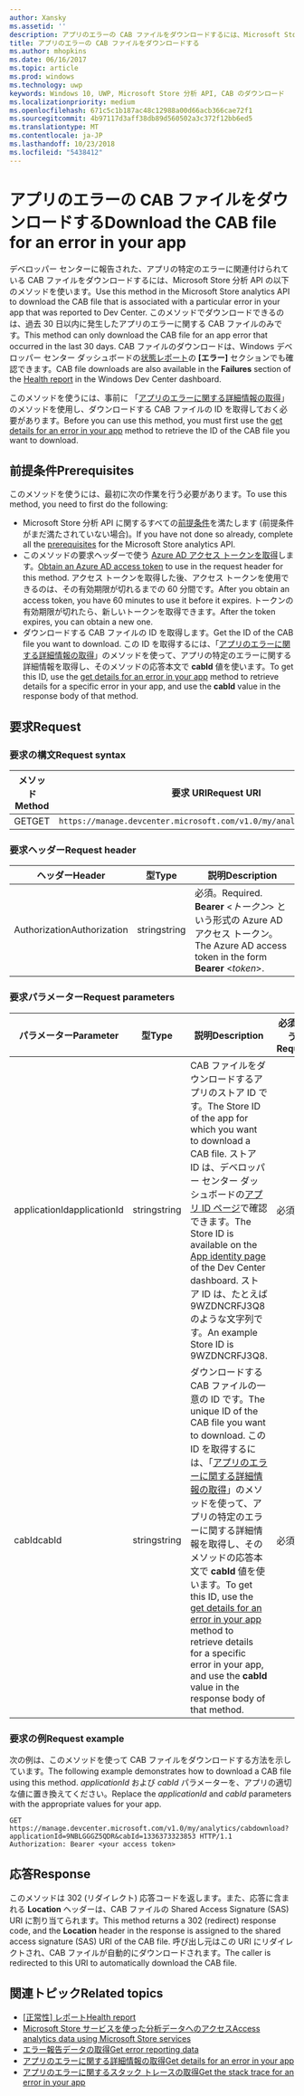 ```yaml
---
author: Xansky
ms.assetid: ''
description: アプリのエラーの CAB ファイルをダウンロードするには、Microsoft Store 分析 API の以下のメソッドを使います。
title: アプリのエラーの CAB ファイルをダウンロードする
ms.author: mhopkins
ms.date: 06/16/2017
ms.topic: article
ms.prod: windows
ms.technology: uwp
keywords: Windows 10, UWP, Microsoft Store 分析 API, CAB のダウンロード
ms.localizationpriority: medium
ms.openlocfilehash: 671c5c1b187ac48c12988a00d66acb366cae72f1
ms.sourcegitcommit: 4b97117d3aff38db89d560502a3c372f12bb6ed5
ms.translationtype: MT
ms.contentlocale: ja-JP
ms.lasthandoff: 10/23/2018
ms.locfileid: "5438412"
---
```

# <a name="download-the-cab-file-for-an-error-in-your-app"></a><span data-ttu-id="465a1-104">アプリのエラーの CAB ファイルをダウンロードする</span><span class="sxs-lookup"><span data-stu-id="465a1-104">Download the CAB file for an error in your app</span></span>

<span data-ttu-id="465a1-105">デベロッパー センターに報告された、アプリの特定のエラーに関連付けられている CAB ファイルをダウンロードするには、Microsoft Store 分析 API の以下のメソッドを使います。</span><span class="sxs-lookup"><span data-stu-id="465a1-105">Use this method in the Microsoft Store analytics API to download the CAB file that is associated with a particular error in your app that was reported to Dev Center.</span></span> <span data-ttu-id="465a1-106">このメソッドでダウンロードできるのは、過去 30 日以内に発生したアプリのエラーに関する CAB ファイルのみです。</span><span class="sxs-lookup"><span data-stu-id="465a1-106">This method can only download the CAB file for an app error that occurred in the last 30 days.</span></span> <span data-ttu-id="465a1-107">CAB ファイルのダウンロードは、Windows デベロッパー センター ダッシュボードの[状態レポート](../publish/health-report.md)の **[エラー]** セクションでも確認できます。</span><span class="sxs-lookup"><span data-stu-id="465a1-107">CAB file downloads are also available in the **Failures** section of the [Health report](../publish/health-report.md) in the Windows Dev Center dashboard.</span></span>

<span data-ttu-id="465a1-108">このメソッドを使うには、事前に 「[アプリのエラーに関する詳細情報の取得](get-details-for-an-error-in-your-app.md)」のメソッドを使用し、ダウンロードする CAB ファイルの ID を取得しておく必要があります。</span><span class="sxs-lookup"><span data-stu-id="465a1-108">Before you can use this method, you must first use the [get details for an error in your app](get-details-for-an-error-in-your-app.md) method to retrieve the ID of the CAB file you want to download.</span></span>

## <a name="prerequisites"></a><span data-ttu-id="465a1-109">前提条件</span><span class="sxs-lookup"><span data-stu-id="465a1-109">Prerequisites</span></span>


<span data-ttu-id="465a1-110">このメソッドを使うには、最初に次の作業を行う必要があります。</span><span class="sxs-lookup"><span data-stu-id="465a1-110">To use this method, you need to first do the following:</span></span>

* <span data-ttu-id="465a1-111">Microsoft Store 分析 API に関するすべての[前提条件](access-analytics-data-using-windows-store-services.md#prerequisites)を満たします (前提条件がまだ満たされていない場合)。</span><span class="sxs-lookup"><span data-stu-id="465a1-111">If you have not done so already, complete all the [prerequisites](access-analytics-data-using-windows-store-services.md#prerequisites) for the Microsoft Store analytics API.</span></span>
* <span data-ttu-id="465a1-112">このメソッドの要求ヘッダーで使う [Azure AD アクセス トークンを取得](access-analytics-data-using-windows-store-services.md#obtain-an-azure-ad-access-token)します。</span><span class="sxs-lookup"><span data-stu-id="465a1-112">[Obtain an Azure AD access token](access-analytics-data-using-windows-store-services.md#obtain-an-azure-ad-access-token) to use in the request header for this method.</span></span> <span data-ttu-id="465a1-113">アクセス トークンを取得した後、アクセス トークンを使用できるのは、その有効期限が切れるまでの 60 分間です。</span><span class="sxs-lookup"><span data-stu-id="465a1-113">After you obtain an access token, you have 60 minutes to use it before it expires.</span></span> <span data-ttu-id="465a1-114">トークンの有効期限が切れたら、新しいトークンを取得できます。</span><span class="sxs-lookup"><span data-stu-id="465a1-114">After the token expires, you can obtain a new one.</span></span>
* <span data-ttu-id="465a1-115">ダウンロードする CAB ファイルの ID を取得します。</span><span class="sxs-lookup"><span data-stu-id="465a1-115">Get the ID of the CAB file you want to download.</span></span> <span data-ttu-id="465a1-116">この ID を取得するには、「[アプリのエラーに関する詳細情報の取得](get-details-for-an-error-in-your-app.md)」のメソッドを使って、アプリの特定のエラーに関する詳細情報を取得し、そのメソッドの応答本文で **cabId** 値を使います。</span><span class="sxs-lookup"><span data-stu-id="465a1-116">To get this ID, use the [get details for an error in your app](get-details-for-an-error-in-your-app.md) method to retrieve details for a specific error in your app, and use the **cabId** value in the response body of that method.</span></span>

## <a name="request"></a><span data-ttu-id="465a1-117">要求</span><span class="sxs-lookup"><span data-stu-id="465a1-117">Request</span></span>


### <a name="request-syntax"></a><span data-ttu-id="465a1-118">要求の構文</span><span class="sxs-lookup"><span data-stu-id="465a1-118">Request syntax</span></span>

| <span data-ttu-id="465a1-119">メソッド</span><span class="sxs-lookup"><span data-stu-id="465a1-119">Method</span></span> | <span data-ttu-id="465a1-120">要求 URI</span><span class="sxs-lookup"><span data-stu-id="465a1-120">Request URI</span></span>                                                          |
|--------|----------------------------------------------------------------------|
| <span data-ttu-id="465a1-121">GET</span><span class="sxs-lookup"><span data-stu-id="465a1-121">GET</span></span>    | ```https://manage.devcenter.microsoft.com/v1.0/my/analytics/cabdownload``` |


### <a name="request-header"></a><span data-ttu-id="465a1-122">要求ヘッダー</span><span class="sxs-lookup"><span data-stu-id="465a1-122">Request header</span></span>

| <span data-ttu-id="465a1-123">ヘッダー</span><span class="sxs-lookup"><span data-stu-id="465a1-123">Header</span></span>        | <span data-ttu-id="465a1-124">型</span><span class="sxs-lookup"><span data-stu-id="465a1-124">Type</span></span>   | <span data-ttu-id="465a1-125">説明</span><span class="sxs-lookup"><span data-stu-id="465a1-125">Description</span></span>                                                                 |
|---------------|--------|-----------------------------------------------------------------------------|
| <span data-ttu-id="465a1-126">Authorization</span><span class="sxs-lookup"><span data-stu-id="465a1-126">Authorization</span></span> | <span data-ttu-id="465a1-127">string</span><span class="sxs-lookup"><span data-stu-id="465a1-127">string</span></span> | <span data-ttu-id="465a1-128">必須。</span><span class="sxs-lookup"><span data-stu-id="465a1-128">Required.</span></span> <span data-ttu-id="465a1-129">**Bearer** &lt;*トークン*&gt; という形式の Azure AD アクセス トークン。</span><span class="sxs-lookup"><span data-stu-id="465a1-129">The Azure AD access token in the form **Bearer** &lt;*token*&gt;.</span></span> |


### <a name="request-parameters"></a><span data-ttu-id="465a1-130">要求パラメーター</span><span class="sxs-lookup"><span data-stu-id="465a1-130">Request parameters</span></span>

| <span data-ttu-id="465a1-131">パラメーター</span><span class="sxs-lookup"><span data-stu-id="465a1-131">Parameter</span></span>        | <span data-ttu-id="465a1-132">型</span><span class="sxs-lookup"><span data-stu-id="465a1-132">Type</span></span>   |  <span data-ttu-id="465a1-133">説明</span><span class="sxs-lookup"><span data-stu-id="465a1-133">Description</span></span>      |  <span data-ttu-id="465a1-134">必須かどうか</span><span class="sxs-lookup"><span data-stu-id="465a1-134">Required</span></span>  |
|---------------|--------|---------------|------|
| <span data-ttu-id="465a1-135">applicationId</span><span class="sxs-lookup"><span data-stu-id="465a1-135">applicationId</span></span> | <span data-ttu-id="465a1-136">string</span><span class="sxs-lookup"><span data-stu-id="465a1-136">string</span></span> | <span data-ttu-id="465a1-137">CAB ファイルをダウンロードするアプリのストア ID です。</span><span class="sxs-lookup"><span data-stu-id="465a1-137">The Store ID of the app for which you want to download a CAB file.</span></span> <span data-ttu-id="465a1-138">ストア ID は、デベロッパー センター ダッシュボードの[アプリ ID ページ](../publish/view-app-identity-details.md)で確認できます。</span><span class="sxs-lookup"><span data-stu-id="465a1-138">The Store ID is available on the [App identity page](../publish/view-app-identity-details.md) of the Dev Center dashboard.</span></span> <span data-ttu-id="465a1-139">ストア ID は、たとえば 9WZDNCRFJ3Q8 のような文字列です。</span><span class="sxs-lookup"><span data-stu-id="465a1-139">An example Store ID is 9WZDNCRFJ3Q8.</span></span> |  <span data-ttu-id="465a1-140">必須</span><span class="sxs-lookup"><span data-stu-id="465a1-140">Yes</span></span>  |
| <span data-ttu-id="465a1-141">cabId</span><span class="sxs-lookup"><span data-stu-id="465a1-141">cabId</span></span> | <span data-ttu-id="465a1-142">string</span><span class="sxs-lookup"><span data-stu-id="465a1-142">string</span></span> | <span data-ttu-id="465a1-143">ダウンロードする CAB ファイルの一意の ID です。</span><span class="sxs-lookup"><span data-stu-id="465a1-143">The unique ID of the CAB file you want to download.</span></span> <span data-ttu-id="465a1-144">この ID を取得するには、「[アプリのエラーに関する詳細情報の取得](get-details-for-an-error-in-your-app.md)」のメソッドを使って、アプリの特定のエラーに関する詳細情報を取得し、そのメソッドの応答本文で **cabId** 値を使います。</span><span class="sxs-lookup"><span data-stu-id="465a1-144">To get this ID, use the [get details for an error in your app](get-details-for-an-error-in-your-app.md) method to retrieve details for a specific error in your app, and use the **cabId** value in the response body of that method.</span></span> |  <span data-ttu-id="465a1-145">必須</span><span class="sxs-lookup"><span data-stu-id="465a1-145">Yes</span></span>  |

 
### <a name="request-example"></a><span data-ttu-id="465a1-146">要求の例</span><span class="sxs-lookup"><span data-stu-id="465a1-146">Request example</span></span>

<span data-ttu-id="465a1-147">次の例は、このメソッドを使って CAB ファイルをダウンロードする方法を示しています。</span><span class="sxs-lookup"><span data-stu-id="465a1-147">The following example demonstrates how to download a CAB file using this method.</span></span> <span data-ttu-id="465a1-148">*applicationId* および *cabId* パラメーターを、アプリの適切な値に置き換えてください。</span><span class="sxs-lookup"><span data-stu-id="465a1-148">Replace the *applicationId* and *cabId* parameters with the appropriate values for your app.</span></span>

```syntax
GET https://manage.devcenter.microsoft.com/v1.0/my/analytics/cabdownload?applicationId=9NBLGGGZ5QDR&cabId=1336373323853 HTTP/1.1
Authorization: Bearer <your access token>
```

## <a name="response"></a><span data-ttu-id="465a1-149">応答</span><span class="sxs-lookup"><span data-stu-id="465a1-149">Response</span></span>

<span data-ttu-id="465a1-150">このメソッドは 302 (リダイレクト) 応答コードを返します。また、応答に含まれる **Location** ヘッダーは、CAB ファイルの Shared Access Signature (SAS) URI に割り当てられます。</span><span class="sxs-lookup"><span data-stu-id="465a1-150">This method returns a 302 (redirect) response code, and the **Location** header in the response is assigned to the shared access signature (SAS) URI of the CAB file.</span></span> <span data-ttu-id="465a1-151">呼び出し元はこの URI にリダイレクトされ、CAB ファイルが自動的にダウンロードされます。</span><span class="sxs-lookup"><span data-stu-id="465a1-151">The caller is redirected to this URI to automatically download the CAB file.</span></span>

## <a name="related-topics"></a><span data-ttu-id="465a1-152">関連トピック</span><span class="sxs-lookup"><span data-stu-id="465a1-152">Related topics</span></span>

* [<span data-ttu-id="465a1-153">[正常性] レポート</span><span class="sxs-lookup"><span data-stu-id="465a1-153">Health report</span></span>](../publish/health-report.md)
* [<span data-ttu-id="465a1-154">Microsoft Store サービスを使った分析データへのアクセス</span><span class="sxs-lookup"><span data-stu-id="465a1-154">Access analytics data using Microsoft Store services</span></span>](access-analytics-data-using-windows-store-services.md)
* [<span data-ttu-id="465a1-155">エラー報告データの取得</span><span class="sxs-lookup"><span data-stu-id="465a1-155">Get error reporting data</span></span>](get-error-reporting-data.md)
* [<span data-ttu-id="465a1-156">アプリのエラーに関する詳細情報の取得</span><span class="sxs-lookup"><span data-stu-id="465a1-156">Get details for an error in your app</span></span>](get-details-for-an-error-in-your-app.md)
* [<span data-ttu-id="465a1-157">アプリのエラーに関するスタック トレースの取得</span><span class="sxs-lookup"><span data-stu-id="465a1-157">Get the stack trace for an error in your app</span></span>](get-the-stack-trace-for-an-error-in-your-app.md)
